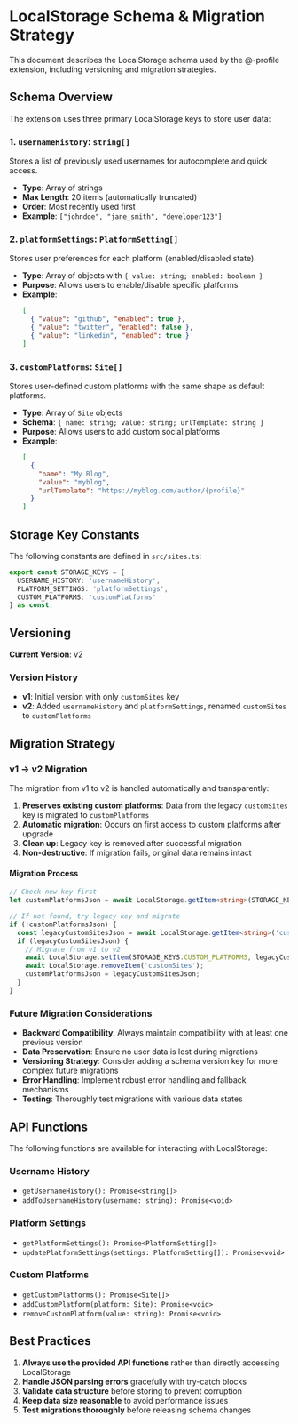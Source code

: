 # LocalStorage Schema & Migration Strategy

This document describes the LocalStorage schema used by the @-profile extension, including versioning and migration strategies.

## Schema Overview

The extension uses three primary LocalStorage keys to store user data:

### 1. `usernameHistory`: `string[]`
Stores a list of previously used usernames for autocomplete and quick access.

- **Type**: Array of strings
- **Max Length**: 20 items (automatically truncated)
- **Order**: Most recently used first
- **Example**: `["johndoe", "jane_smith", "developer123"]`

### 2. `platformSettings`: `PlatformSetting[]`
Stores user preferences for each platform (enabled/disabled state).

- **Type**: Array of objects with `{ value: string; enabled: boolean }`
- **Purpose**: Allows users to enable/disable specific platforms
- **Example**:
  ```json
  [
    { "value": "github", "enabled": true },
    { "value": "twitter", "enabled": false },
    { "value": "linkedin", "enabled": true }
  ]
  ```

### 3. `customPlatforms`: `Site[]`
Stores user-defined custom platforms with the same shape as default platforms.

- **Type**: Array of `Site` objects
- **Schema**: `{ name: string; value: string; urlTemplate: string }`
- **Purpose**: Allows users to add custom social platforms
- **Example**:
  ```json
  [
    {
      "name": "My Blog",
      "value": "myblog",
      "urlTemplate": "https://myblog.com/author/{profile}"
    }
  ]
  ```

## Storage Key Constants

The following constants are defined in `src/sites.ts`:

```typescript
export const STORAGE_KEYS = {
  USERNAME_HISTORY: 'usernameHistory',
  PLATFORM_SETTINGS: 'platformSettings',
  CUSTOM_PLATFORMS: 'customPlatforms'
} as const;
```

## Versioning

**Current Version**: v2

### Version History

- **v1**: Initial version with only `customSites` key
- **v2**: Added `usernameHistory` and `platformSettings`, renamed `customSites` to `customPlatforms`

## Migration Strategy

### v1 → v2 Migration

The migration from v1 to v2 is handled automatically and transparently:

1. **Preserves existing custom platforms**: Data from the legacy `customSites` key is migrated to `customPlatforms`
2. **Automatic migration**: Occurs on first access to custom platforms after upgrade
3. **Clean up**: Legacy key is removed after successful migration
4. **Non-destructive**: If migration fails, original data remains intact

#### Migration Process

```typescript
// Check new key first
let customPlatformsJson = await LocalStorage.getItem<string>(STORAGE_KEYS.CUSTOM_PLATFORMS);

// If not found, try legacy key and migrate
if (!customPlatformsJson) {
  const legacyCustomSitesJson = await LocalStorage.getItem<string>('customSites');
  if (legacyCustomSitesJson) {
    // Migrate from v1 to v2
    await LocalStorage.setItem(STORAGE_KEYS.CUSTOM_PLATFORMS, legacyCustomSitesJson);
    await LocalStorage.removeItem('customSites');
    customPlatformsJson = legacyCustomSitesJson;
  }
}
```

### Future Migration Considerations

- **Backward Compatibility**: Always maintain compatibility with at least one previous version
- **Data Preservation**: Ensure no user data is lost during migrations
- **Versioning Strategy**: Consider adding a schema version key for more complex future migrations
- **Error Handling**: Implement robust error handling and fallback mechanisms
- **Testing**: Thoroughly test migrations with various data states

## API Functions

The following functions are available for interacting with LocalStorage:

### Username History
- `getUsernameHistory(): Promise<string[]>`
- `addToUsernameHistory(username: string): Promise<void>`

### Platform Settings
- `getPlatformSettings(): Promise<PlatformSetting[]>`
- `updatePlatformSettings(settings: PlatformSetting[]): Promise<void>`

### Custom Platforms
- `getCustomPlatforms(): Promise<Site[]>`
- `addCustomPlatform(platform: Site): Promise<void>`
- `removeCustomPlatform(value: string): Promise<void>`

## Best Practices

1. **Always use the provided API functions** rather than directly accessing LocalStorage
2. **Handle JSON parsing errors** gracefully with try-catch blocks
3. **Validate data structure** before storing to prevent corruption
4. **Keep data size reasonable** to avoid performance issues
5. **Test migrations thoroughly** before releasing schema changes
